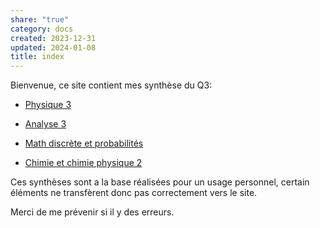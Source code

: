 ```yaml
---  
share: "true"  
category: docs  
created: 2023-12-31  
updated: 2024-01-08  
title: index  
---  
```

  
Bienvenue, ce site contient mes synthèse du Q3:  
  
- [Physique 3](Physique%203)  
  
- [Analyse 3](Analyse%203)    
  
- [Math discrète et probabilités](MDP)  
  
- [Chimie et chimie physique 2](Chimie%202)  
  
Ces synthèses sont a la base réalisées pour un usage personnel, certain éléments ne transfèrent donc pas correctement vers le site.  
  
Merci de me prévenir si il y des erreurs.